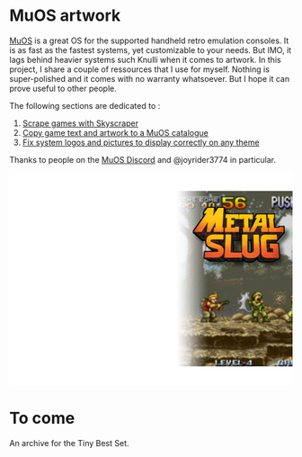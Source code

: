 # MuOS artwork

[MuOS](https://muos.dev) is a great OS for the supported handheld retro emulation consoles. It is as fast as the fastest systems, yet customizable to your needs. But IMO, it lags behind heavier systems such Knulli when it comes to artwork. In this project, I share a couple of ressources that I use for myself. Nothing is super-polished and it comes with no warranty whatsoever. But I hope it can prove useful to other people.

The following sections are dedicated to :

1. [Scrape games with Skyscraper](https://github.com/gerpy/muos-artwork/tree/master/games-scraping)
2. [Copy game text and artwork to a MuOS catalogue](https://github.com/gerpy/muos-artwork/tree/master/build-catalogue)
3. [Fix system logos and pictures to display correctly on any theme](https://github.com/gerpy/muos-artwork/tree/master/system-scraping)

Thanks to people on the [MuOS Discord](https://discord.gg/USS5ybVtDz) and @joyrider3774 in particular.

<kbd>
  <img src="https://github.com/gerpy/muos-artwork/blob/master/games-scraping/samples/mslug.png">
</kbd>

# To come

An archive for the Tiny Best Set.


